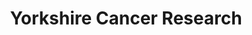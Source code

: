 ---
title: "Yorkshire Cancer Research"
url: /knaresborough/yorkshire-cancer-research/
shop: Gebrauchtwaren
---